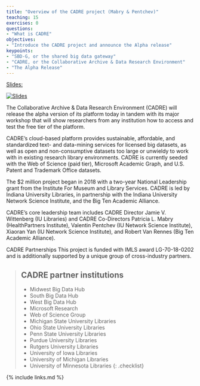 ```yaml
---
title: "Overview of the CADRE project (Mabry & Pentchev)"
teaching: 15
exercises: 0
questions:
- "What is CADRE"
objectives:
- "Introduce the CADRE project and announce the Alpha release"
keypoints:
- "SBD-G, or the shared big data gateway"
- "CADRE, or the Collaborative Archive & Data Research Environment"
- "The Alpha Release"
---
```


[Slides:](https://docs.google.com/presentation/d/e/2PACX-1vSgUaJGhKwtuKjg87kae3Gzb4rwUFwCvpc1KlOd8QddeY3pjdM6B1ZdmLjMRFgL1GGZ6zwOolRELB2i/pub?start=false&loop=false&delayms=600000#slide=id.g6112ce6bd3_0_0)

[![Slides](https://pbs.twimg.com/media/EPYOXojWAAE60pq?format=jpg&name=small)](https://docs.google.com/presentation/d/e/2PACX-1vSgUaJGhKwtuKjg87kae3Gzb4rwUFwCvpc1KlOd8QddeY3pjdM6B1ZdmLjMRFgL1GGZ6zwOolRELB2i/pub?start=false&loop=false&delayms=600000#slide=id.g6112ce6bd3_0_0)

The Collaborative Archive & Data Research Environment (CADRE) will release the alpha version of its platform today in tandem with its major workshop that will show researchers from any institution how to access and test the free tier of the platform. 

CADRE’s cloud-based platform provides sustainable, affordable, and standardized text- and data-mining services for licensed big datasets, as well as open and non-consumptive datasets too large or unwieldy to work with in existing research library environments. CADRE is currently seeded with the Web of Science (paid tier), Microsoft Academic Graph, and U.S. Patent and Trademark Office datasets.

The $2 million project began in 2018 with a two-year National Leadership grant from the Institute For Museum and Library Services. CADRE is led by Indiana University Libraries, in partnership with the Indiana University Network Science Institute, and the Big Ten Academic Alliance.

CADRE’s core leadership team includes CADRE Director Jamie V. Wittenberg (IU Libraries) and CADRE Co-Directors Patricia L. Mabry (HealthPartners Institute), Valentin Pentchev (IU Network Science Institute), Xiaoran Yan (IU Network Science Institute), and Robert Van Rennes (Big Ten Academic Alliance).

CADRE Partnerships
This project is funded with IMLS award LG-70-18-0202 and is additionally supported by a unique group of cross-industry partners.

> ## CADRE partner institutions
>- Midwest Big Data Hub
>- South Big Data Hub
>- West Big Data Hub
>- Microsoft Research
>- Web of Science Group
>- Michigan State University Libraries
>- Ohio State University Libraries
>- Penn State University Libraries
>- Purdue University Libraries
>- Rutgers University Libraries
>- University of Iowa Libraries
>- University of Michigan Libraries
>- University of Minnesota Libraries
{: .checklist}

{% include links.md %}
